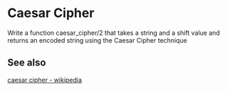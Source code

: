 # Caesar Cipher

Write a function caesar_cipher/2 that takes a string and a shift value and returns an encoded string using the Caesar Cipher technique

## See also

[caesar cipher - wikipedia](https://en.wikipedia.org/wiki/Caesar_cipher)

